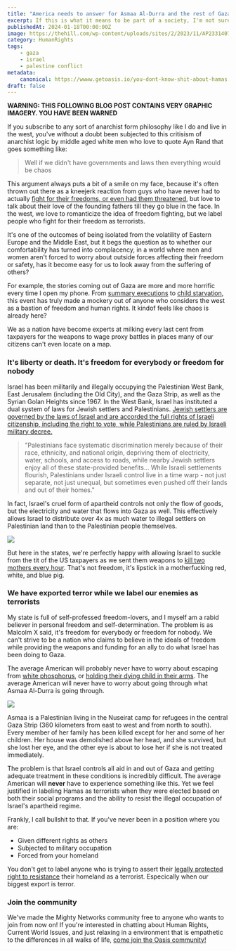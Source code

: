 ```yaml
---
title: "America needs to answer for Asmaa Al-Durra and the rest of Gaza"
excerpt: If this is what it means to be part of a society, I'm not sure I want to 
publishedAt: 2024-01-18T00:00:00Z
image: https://thehill.com/wp-content/uploads/sites/2/2023/11/AP23314071581272-e1699658258246.jpg?strip=1
category: HumanRights
tags: 
    - gaza
    - israel
    - palestine conflict
metadata:
    canonical: https://wwww.getoasis.io/you-dont-know-shit-about-hamas
draft: false
---
```


**WARNING: THIS FOLLOWING BLOG POST CONTAINS VERY GRAPHIC IMAGERY. YOU HAVE BEEN WARNED**

If you subscribe to any sort of anarchist form philosophy like I do and live in the west, you've without a doubt been subjected to this critisism of anarchist logic by middle aged white men who love to quote Ayn Rand that goes something like:

> Well if we didn't have governments and laws then everything would be chaos

This argument always puts a bit of a smile on my face, because it's often thrown out there as a kneejerk reaction from guys who have never had to actually [fight for their freedoms, or even had them threatened](/true-americans-support-gazan-freedom), but love to talk about their love of the founding fathers till they go blue in the face. In the west, we love to romanticize the idea of freedom fighting, but we label people who fight for their freedom as terrorists. 

It's one of the outcomes of being isolated from the volatility of Eastern Europe and the Middle East, but it begs the question as to whether our comfortability has turned into complacency, in a world where men and women aren't forced to worry about outside forces affecting their freedom or safety, has it become easy for us to look away from the suffering of others?

For example, the stories coming out of Gaza are more and more horrific every time I open my phone. From [summary executions](https://www.aljazeera.com/program/newsfeed/2024/1/18/video-shows-aftermath-of-a-summary-execution-of-15-men-in-a-gaza-apartment) to [child starvation](https://www.arabnews.com/node/2442861/middle-east), this event has truly made a mockery out of anyone who considers the west as a bastion of freedom and human rights. It kindof feels like chaos is already here?

We as a nation have become experts at milking every last cent from taxpayers for the weapons to wage proxy battles in places many of our citizens can't even locate on a map. 

### It's liberty or death. It's freedom for everybody or freedom for nobody

Israel has been militarily and illegally occupying the Palestinian West Bank, East Jerusalem (including the Old City), and the Gaza Strip, as well as the Syrian Golan Heights since 1967. In the West Bank, Israel has instituted a dual system of laws for Jewish settlers and Palestinians. [Jewish settlers are governed by the laws of Israel and are accorded the full rights of Israeli citizenship, including the right to vote, while Palestinians are ruled by Israeli military decree.](http://www.hrw.org/node/95061)

> "Palestinians face systematic discrimination merely because of their race, ethnicity, and national origin, depriving them of electricity, water, schools, and access to roads, while nearby Jewish settlers enjoy all of these state-provided benefits… While Israeli settlements flourish, Palestinians under Israeli control live in a time warp - not just separate, not just unequal, but sometimes even pushed off their lands and out of their homes."

In fact, Israel's cruel form of apartheid controls not only the flow of goods, but the electricity and water that flows into Gaza as well. This effectively allows Israel to distribute over 4x as much water to illegal settlers on Palestinian land than to the Palestinian people themselves. 

![](https://101.visualizingpalestine.org/sites/default/files/VP-101-03-Inequality-FINAL-AB-20190911_05.jpg)

But here in the states, we're perfectly happy with allowing Israel to suckle from the tit of the US taxpayers as we sent them weapons to [kill two mothers every hour](https://www.aljazeera.com/news/liveblog/2024/1/20/israels-war-on-gaza-live-israel-denied-70-of-aid-to-north-gaza-says-un). That's not freedom, it's lipstick in a motherfucking red, white, and blue pig.   

### We have exported terror while we label our enemies as terrorists

My state is full of self-professed freedom-lovers, and I myself am a rabid believer in personal freedom and self-determination. The problem is as Malcolm X said, it's freedom for everybody or freedom for nobody. We can't strive to be a nation who claims to believe in the ideals of freedom while providing the weapons and funding for an ally to do what Israel has been doing to Gaza. 

The average American will probably never have to worry about escaping from [white phosphorus](https://www.denverpost.com/wp-content/uploads/2016/05/20090111__MIDEAST-ISRAEL-PALESTINIANSCp1.jpg?w=600), or [holding their dying child in their arms](https://i2-prod.mirror.co.uk/incoming/article3915063.ece/ALTERNATES/n615/Gaza-Main.jpg). The average American will never have to worry about going through what Asmaa Al-Durra is going through.

![](~/assets/images/asmaa.jpeg)

Asmaa is a Palestinian living in the Nuseirat camp for refugees in the central Gaza Strip (360 kilometers from east to west and from north to south). Every member of her family has been killed except for her and some of her children. Her house was demolished above her head, and she survived, but she lost her eye, and the other eye is about to lose her if she is not treated immediately.

The problem is that Israel controls all aid in and out of Gaza and getting adequate treatment in these conditions is incredibly difficult. The average American will **never** have to experience something like this. Yet we feel justified in labeling Hamas as terrorists when they were elected based on both their social programs and the ability to resist the illegal occupation of Israel's apartheid regime. 

Frankly, I call bullshit to that. If you've never been in a position where you are:

- Given different rights as others
- Subjected to military occupation
- Forced from your homeland

You don't get to label anyone who is trying to assert their [legally protected right to resistance](https://www.aljazeera.com/opinions/2017/7/20/palestinians-have-a-legal-right-to-armed-struggle) their homeland as a terrorist. Especically when our biggest export is terror. 

### Join the community

We've made the Mighty Networks community free to anyone who wants to join from now on! If you're interested in chatting about Human Rights, Current World Issues, and just relaxing in a environment that is empathetic to the differences in all walks of life, [come join the Oasis community!](https://joinoasis.mn.co/share/uy9GF2G6bUT1mPd8?utm_source=manual)


